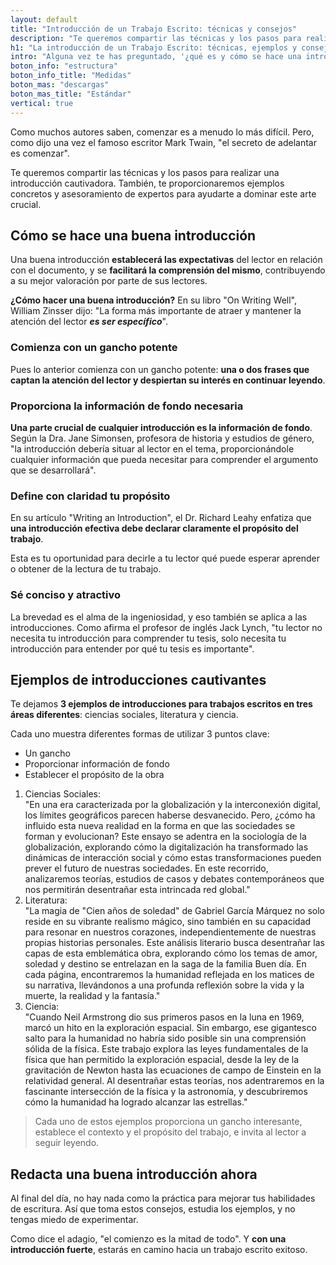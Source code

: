 ```yaml
---
layout: default
title: "Introducción de un Trabajo Escrito: técnicas y consejos"
description: "Te queremos compartir las técnicas y los pasos para realizar una introducción cautivadora, además de los consjos de los expertos en introducciones. ¡Entra!"
h1: "La introducción de un Trabajo Escrito: técnicas, ejemplos y consejos"
intro: "Alguna vez te has preguntado, '¿qué es y cómo se hace una introducción de un trabajo escrito?' Si es así, no estás solo."
boton_info: "estructura"
boton_info_title: "Medidas"
boton_mas: "descargas"
boton_mas_title: "Estándar"
vertical: true
---
```

Como muchos autores saben, comenzar es a menudo lo más difícil. Pero, como dijo una vez el famoso escritor Mark Twain, "el secreto de adelantar es comenzar".

Te queremos compartir las técnicas y los pasos para realizar una introducción cautivadora. También, te proporcionaremos ejemplos concretos y asesoramiento de expertos para ayudarte a dominar este arte crucial.

## Cómo se hace una buena introducción

Una buena introducción **establecerá las expectativas** del lector en relación con el documento, y se **facilitará la comprensión del mismo**, contribuyendo a su mejor valoración por parte de sus lectores.

**¿Cómo hacer una buena introducción?** En su libro "On Writing Well", William Zinsser dijo: "La forma más importante de atraer y mantener la atención del lector ***es ser específico***".

### Comienza con un gancho potente

Pues lo anterior comienza con un gancho potente: **una o dos frases que captan la atención del lector y despiertan su interés en continuar leyendo**.

### Proporciona la información de fondo necesaria

**Una parte crucial de cualquier introducción es la información de fondo**. Según la Dra. Jane Simonsen, profesora de historia y estudios de género, "la introducción debería situar al lector en el tema, proporcionándole cualquier información que pueda necesitar para comprender el argumento que se desarrollará".

### Define con claridad tu propósito

En su artículo "Writing an Introduction", el Dr. Richard Leahy enfatiza que **una introducción efectiva debe declarar claramente el propósito del trabajo**.

Esta es tu oportunidad para decirle a tu lector qué puede esperar aprender o obtener de la lectura de tu trabajo.

### Sé conciso y atractivo

La brevedad es el alma de la ingeniosidad, y eso también se aplica a las introducciones. Como afirma el profesor de inglés Jack Lynch, "tu lector no necesita tu introducción para comprender tu tesis, solo necesita tu introducción para entender por qué tu tesis es importante".

## Ejemplos de introducciones cautivantes

Te dejamos **3 ejemplos de introducciones para trabajos escritos en tres áreas diferentes**: ciencias sociales, literatura y ciencia.

Cada uno muestra diferentes formas de utilizar 3 puntos clave:

* Un gancho
* Proporcionar información de fondo
* Establecer el propósito de la obra

1. Ciencias Sociales:  
"En una era caracterizada por la globalización y la interconexión digital, los límites geográficos parecen haberse desvanecido. Pero, ¿cómo ha influido esta nueva realidad en la forma en que las sociedades se forman y evolucionan? Este ensayo se adentra en la sociología de la globalización, explorando cómo la digitalización ha transformado las dinámicas de interacción social y cómo estas transformaciones pueden prever el futuro de nuestras sociedades. En este recorrido, analizaremos teorías, estudios de casos y debates contemporáneos que nos permitirán desentrañar esta intrincada red global."
2. Literatura:  
"La magia de "Cien años de soledad" de Gabriel García Márquez no solo reside en su vibrante realismo mágico, sino también en su capacidad para resonar en nuestros corazones, independientemente de nuestras propias historias personales. Este análisis literario busca desentrañar las capas de esta emblemática obra, explorando cómo los temas de amor, soledad y destino se entrelazan en la saga de la familia Buen día. En cada página, encontraremos la humanidad reflejada en los matices de su narrativa, llevándonos a una profunda reflexión sobre la vida y la muerte, la realidad y la fantasía."
3. Ciencia:  
"Cuando Neil Armstrong dio sus primeros pasos en la luna en 1969, marcó un hito en la exploración espacial. Sin embargo, ese gigantesco salto para la humanidad no habría sido posible sin una comprensión sólida de la física. Este trabajo explora las leyes fundamentales de la física que han permitido la exploración espacial, desde la ley de la gravitación de Newton hasta las ecuaciones de campo de Einstein en la relatividad general. Al desentrañar estas teorías, nos adentraremos en la fascinante intersección de la física y la astronomía, y descubriremos cómo la humanidad ha logrado alcanzar las estrellas."

>Cada uno de estos ejemplos proporciona un gancho interesante, establece el contexto y el propósito del trabajo, e invita al lector a seguir leyendo.

## Redacta una buena introducción ahora

Al final del día, no hay nada como la práctica para mejorar tus habilidades de escritura. Así que toma estos consejos, estudia los ejemplos, y no tengas miedo de experimentar.

Como dice el adagio, "el comienzo es la mitad de todo". Y **con una introducción fuerte**, estarás en camino hacia un trabajo escrito exitoso.
